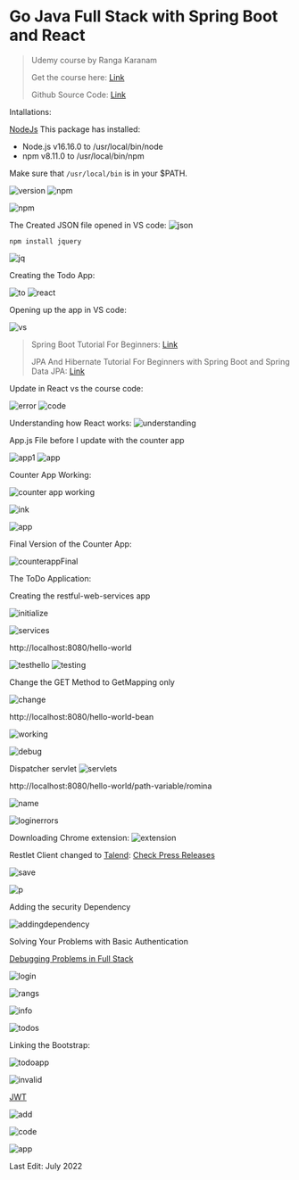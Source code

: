 # Go Java Full Stack with Spring Boot and React

> Udemy course by Ranga Karanam
>
> Get the course here: [Link](https://www.udemy.com/course/full-stack-application-with-spring-boot-and-react/)
> 
> Github Source Code: [Link](https://github.com/in28minutes/full-stack-with-react-and-spring-boot) 


Intallations: 

[NodeJs](https://nodejs.org/en/download/) 
This package has installed:
- Node.js v16.16.0 to /usr/local/bin/node
- npm v8.11.0 to /usr/local/bin/npm
	
Make sure that `/usr/local/bin` is in your $PATH.

![version](https://user-images.githubusercontent.com/83961643/179249144-1a6438c9-9084-4920-9ccb-6c581d975e77.jpeg)
![npm](https://user-images.githubusercontent.com/83961643/179249153-1d29453f-8404-4b13-996b-b91d85ae11bd.jpeg)

![npm](https://user-images.githubusercontent.com/83961643/179249812-0edb12f4-c001-41f0-a3f5-e9811797f164.jpeg)


The Created JSON file opened in VS code: 
![json](https://user-images.githubusercontent.com/83961643/179250345-797403f3-8309-4174-b888-65dc2d0115d9.jpeg)


`npm install jquery`

![jq](https://user-images.githubusercontent.com/83961643/179250663-fba1da12-b83c-404f-9a05-999a27f403ff.jpeg)


Creating the Todo App:

![to](https://user-images.githubusercontent.com/83961643/179256068-b6440271-aed4-4df6-a0d3-32295d80490a.jpeg)
![react](https://user-images.githubusercontent.com/83961643/179256771-32de639f-1dac-4364-93b1-1f34b6705975.jpeg)


Opening up the app in VS code: 

![vs](https://user-images.githubusercontent.com/83961643/179257523-3c5cee29-bc08-43b1-b6fe-332c3351a4d6.jpeg)

> Spring Boot Tutorial For Beginners: [Link](https://www.youtube.com/watch?v=pcdpk3Yd1EA)
>
> JPA And Hibernate Tutorial For Beginners with Spring Boot and Spring Data JPA: [Link](https://www.youtube.com/watch?v=MaI0_XdpdP8)

Update in React vs the course code: 

![error](https://user-images.githubusercontent.com/83961643/180209456-1432a788-be3d-4e9b-bbfa-2fb841d404a6.jpeg)
![code](https://user-images.githubusercontent.com/83961643/180209579-83b2c570-fd4b-4578-b997-25d378e7ddef.jpeg)

Understanding how React works: 
![understanding](https://user-images.githubusercontent.com/83961643/180226716-783989b6-8dab-4d80-821d-bf72a0b8698c.jpeg)


App.js File before I update with the counter app 

![app1](https://user-images.githubusercontent.com/83961643/180250654-e03ac990-ccc5-4815-a360-686e09ef34bf.jpeg)
![app](https://user-images.githubusercontent.com/83961643/180249631-351fa2a9-2a2b-48b0-95c9-63326aed957b.jpeg)


Counter App Working: 

![counter app working](https://user-images.githubusercontent.com/83961643/180251637-d747838d-86a1-457b-8930-22f3cebd038e.jpeg)

![ink](https://user-images.githubusercontent.com/83961643/180253124-0b54133f-8cee-43d7-b789-bd499d6bb324.jpeg)

![app](https://user-images.githubusercontent.com/83961643/180253605-3c1da39d-5c95-450c-98cd-a8d6358c36ca.jpeg)

Final Version of the Counter App:

![counterappFinal](https://user-images.githubusercontent.com/83961643/180486931-adf01b5c-f8cc-44b8-b92a-b4a946fabeab.jpeg)


The ToDo Application:

Creating the restful-web-services app

![initialize](https://user-images.githubusercontent.com/83961643/180814326-422094a9-aed0-42c7-ab4d-2113487f3535.jpeg)

![services](https://user-images.githubusercontent.com/83961643/180814354-4087efc5-8403-4bba-b3ef-afd9acc42b55.jpeg)

http://localhost:8080/hello-world 

![testhello](https://user-images.githubusercontent.com/83961643/180819873-dd2206e7-aab2-45ba-84f6-31cb5c99649e.jpeg)
![testing](https://user-images.githubusercontent.com/83961643/180820037-de2c7647-2695-44ef-8fa7-3404dc8d438a.jpeg)

Change the GET Method to GetMapping only 

![change](https://user-images.githubusercontent.com/83961643/180820209-3691c78c-d4b3-4338-8aa2-3d2bb2425960.jpeg)


http://localhost:8080/hello-world-bean

![working](https://user-images.githubusercontent.com/83961643/180828809-5ebf2f16-12d5-46e3-a7c7-cad6308c3ebf.jpeg)

![debug](https://user-images.githubusercontent.com/83961643/180829458-281667fb-8f0d-4d36-a22b-796f3e7ad0cd.jpeg)

Dispatcher servlet 
![servlets](https://user-images.githubusercontent.com/83961643/180830044-510e088b-12bf-4543-8de6-b345f95dbc12.jpeg)

http://localhost:8080/hello-world/path-variable/romina

![name](https://user-images.githubusercontent.com/83961643/180847916-cd69dd19-a8f9-411c-88f2-be521a828611.jpeg)

![loginerrors](https://user-images.githubusercontent.com/83961643/181042653-8d595545-5050-42b4-86ac-9c237769d6af.jpeg)

Downloading Chrome extension: 
![extension](https://user-images.githubusercontent.com/83961643/181219384-b9467f9f-6849-49c2-88ff-1ca67b886f92.jpeg)

Restlet Client changed to [Talend](https://info.talend.com/request_apiworkbench.html): [Check Press Releases](https://www.talend.com/about-us/press-releases/)

![save](https://user-images.githubusercontent.com/83961643/181219462-e75c1e28-41a2-49b9-982a-9d5426022ef7.jpeg)

![p](https://user-images.githubusercontent.com/83961643/181229960-275e4b5a-56f1-47f9-97c5-e49f0fa68a30.jpeg)

Adding the security Dependency 

![addingdependency](https://user-images.githubusercontent.com/83961643/181365853-645a5d53-bb77-41ee-8d8b-f6c734302e26.jpeg)


Solving Your Problems with Basic Authentication

[Debugging Problems in Full Stack](https://github.com/in28minutes/in28minutes-initiatives/blob/master/The-in28Minutes-TroubleshootingGuide-And-FAQ/fullstack.md#basic-authentication-problems)

![login](https://user-images.githubusercontent.com/83961643/182184452-db82882f-7f79-4f72-a09d-28e2178700a3.jpeg)

![rangs](https://user-images.githubusercontent.com/83961643/182184457-e9382fd1-62c0-4aeb-b53b-0bbb3de0b303.jpeg)

![info](https://user-images.githubusercontent.com/83961643/182184470-f5abd5e7-0b85-4ab4-bd7b-28c96e3a158d.jpeg)

![todos](https://user-images.githubusercontent.com/83961643/182203588-bbbf32a7-6915-4bc9-a089-27f3e4323c22.jpeg)


Linking the Bootstrap:

![todoapp](https://user-images.githubusercontent.com/83961643/182203580-9447fe60-c92c-4a90-975c-f9e16ef99908.jpeg)

![invalid](https://user-images.githubusercontent.com/83961643/182207353-3a906383-1856-473c-9184-79fcae3a3a4d.jpeg)


[JWT](https://github.com/in28minutes/full-stack-with-react-and-spring-boot/blob/73ea92e4be99af40b9283b810a00a1ad0d0733f2/README.md)

![add](https://user-images.githubusercontent.com/83961643/182211372-ca07d0fc-c6b3-4858-b0cf-887b68b988e6.jpeg)

![code](https://user-images.githubusercontent.com/83961643/182211393-dccdb0ea-da1d-4132-bc63-c591c3fdf560.jpeg)

![app](https://user-images.githubusercontent.com/83961643/182211403-618f7371-d629-43d6-ad94-569a373db61c.jpeg)


Last Edit: July 2022

